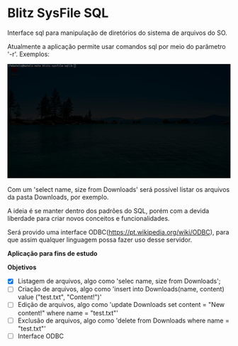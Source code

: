 Blitz SysFile SQL
==

Interface sql para manipulação de diretórios do sistema de arquivos do SO.

Atualmente a aplicação permite usar comandos sql por meio do parâmetro '-r'. Exemplos:

![Exemplo](https://github.com/FernandoBatels/blitz-sysfile-sql/blob/master/demonstracao.gif)

Com um 'select name, size from Downloads' será possível listar os arquivos da pasta Downloads, por exemplo.

A ideia é se manter dentro dos padrões do SQL, porém com a devida liberdade para criar novos conceitos e funcionalidades.

Será provido uma interface ODBC(https://pt.wikipedia.org/wiki/ODBC), para que assim qualquer linguagem possa fazer uso desse servidor.

**Aplicação para fins de estudo**

**Objetivos**

- [x] Listagem de arquivos, algo como 'selec name, size from Downloads';
- [ ] Criação de arquivos, algo como 'insert into Downloads(name, content) value ("test.txt", "Content!")'
- [ ] Edição de arquivos, algo como 'update Downloads set content = "New content!" where name = "test.txt"'
- [ ] Exclusão de arquivos, algo como 'delete from Downloads where name = "test.txt"'
- [ ] Interface ODBC
